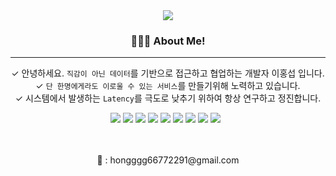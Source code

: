 
<div align=center>
	<img src="https://capsule-render.vercel.app/api?type=waving&color=auto&height=200&section=header&text=Just%20Do%20It!&fontSize=90" />	
</div>
<div align=center>
	
### 🙋🏽‍♂️ About Me!
	
---
 ✓ 안녕하세요. `직감이 아닌 데이터`를 기반으로 접근하고 협업하는 개발자 이홍섭 입니다.<br>
 ✓ `단 한명에게라도 이로울 수 있는 서비스`를 만들기위해 노력하고 있습니다.<br>
 ✓ 시스템에서 발생하는 `Latency`를 극도로 낮추기 위하여 항상 연구하고 정진합니다.<br>
</div>
<div align="center">
<img src="https://img.shields.io/badge/Java-007396?style=flat&logo=Conda-Forge&logoColor=white" />
<img src="https://img.shields.io/badge/Kotlin-7F52FF?style=flat&logo=Kotlin&logoColor=white">
<img src="https://img.shields.io/badge/Go-00ADD8?style=flat-square&logo=Go&logoColor=white"/>
<img src="https://img.shields.io/badge/Spring-6DB33F?style=flat&logo=Spring&logoColor=white" />
<img src="https://img.shields.io/badge/Springboot-6DB33F?style=flat&logo=Spring-boot&logoColor=white" />

<img src="https://img.shields.io/badge/MySQL-4479A1?style=flat&logo=MySQL&logoColor=white" />
<img src="https://img.shields.io/badge/Hibernate-59666C?style=flat&logo=Hibernate&logoColor=white" />
<img src="https://img.shields.io/badge/Amazon AWS-232F3E?style=flat-square&logo=Amazon%20AWS&logoColor=white"/>
<img src="https://img.shields.io/badge/Docker-2496ED?style=flat-square&logo=Docker&logoColor=white"/></a> &nbsp </p>
<br>
<br>
<div align='center'> 📧 : hongggg66772291@gmail.com</div>
<!-- <div align='center'> 📓 : <a href="https://me2.kr/ciBBS">Routine Planner</a></div>
<div align='center'> 🎞️ : <a href="https://velog.io/@hongxeob/series/%ED%9A%8C%EA%B3%A0">Memoirs</a></div> -->
<br>
  
</div>
</p>
